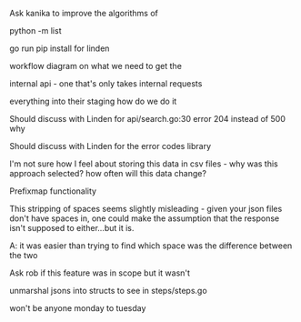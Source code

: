 Ask kanika to improve the algorithms of

python -m list

go run pip install for linden 



workflow diagram on what we need to get the 

internal api - one that's only takes internal requests 

everything into their staging how do we do it



Should discuss with Linden for api/search.go:30 error 204 instead of 500 why 

Should discuss with Linden for the error codes library

I'm not sure how I feel about storing this data in csv files - why was this approach selected? how often will this data change?

Prefixmap functionality 

This stripping of spaces seems slightly misleading - given your json files don't have spaces in, one could make the assumption that the response isn't supposed to either...but it is.

A: it was easier than trying to find which space was the difference between the two 


Ask rob if this feature was in scope but it wasn't 



unmarshal jsons into structs to see in steps/steps.go


won't be anyone monday to tuesday